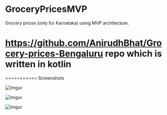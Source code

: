 # GroceryPricesMVP
Grocery prices (only for Karnataka) using MVP architecture.

# https://github.com/AnirudhBhat/Grocery-prices-Bengaluru repo which is written in kotlin


===========
Screenshots

![Imgur](http://i.imgur.com/6WKrPH1.png)

![Imgur](http://i.imgur.com/D8HRoIG.png)

![Imgur](http://i.imgur.com/oZhC2u0.png)
